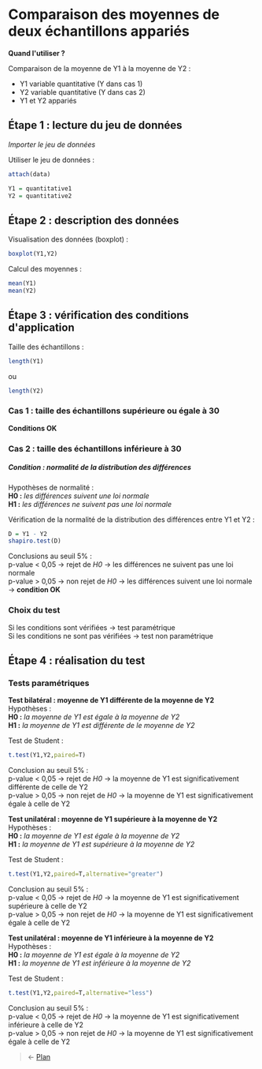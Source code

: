 # Comparaison des moyennes de deux échantillons appariés

**Quand l'utiliser ?**

Comparaison de la moyenne de Y1 à la moyenne de Y2 :
- Y1 variable quantitative (Y dans cas 1)  
- Y2 variable quantitative (Y dans cas 2)  
- Y1 et Y2 appariés


## Étape 1 : lecture du jeu de données
*Importer le jeu de données*

Utiliser le jeu de données :
```r
attach(data)
```
```r
Y1 = quantitative1
Y2 = quantitative2
```


## Étape 2 : description des données
Visualisation des données (boxplot) :
```r
boxplot(Y1,Y2)
```

Calcul des moyennes :
```r
mean(Y1)
mean(Y2)
```


## Étape 3 : vérification des conditions d'application
Taille des échantillons :  
```r
length(Y1)
```
ou
```r
length(Y2)
```

### Cas 1 : taille des échantillons supérieure ou égale à 30
**Conditions OK**

### Cas 2 : taille des échantillons inférieure à 30
##### Condition : normalité de la distribution des différences
Hypothèses de normalité :  
**H0 :** *les différences suivent une loi normale*  
**H1 :** *les différences ne suivent pas une loi normale*  

Vérification de la normalité de la distribution des différences entre Y1 et Y2 :
```r
D = Y1 - Y2
shapiro.test(D)
```
Conclusions au seuil 5% :  
p-value < 0,05 → rejet de *H0* → les différences ne suivent pas une loi normale  
p-value > 0,05 → non rejet de *H0* → les différences suivent une loi normale → **condition OK**


### Choix du test
Si les conditions sont vérifiées → test paramétrique  
Si les conditions ne sont pas vérifiées → test non paramétrique


## Étape 4 : réalisation du test
### Tests paramétriques
**Test bilatéral : moyenne de Y1 différente de la moyenne de Y2**  
Hypothèses :  
**H0 :** *la moyenne de Y1 est égale à la moyenne de Y2*  
**H1 :** *la moyenne de Y1 est différente de le moyenne de Y2*  

Test de Student :
```r
t.test(Y1,Y2,paired=T)
```
Conclusion au seuil 5% :  
p-value < 0,05 → rejet de *H0* → la moyenne de Y1 est significativement différente de celle de Y2  
p-value > 0,05 → non rejet de *H0* → la moyenne de Y1 est significativement égale à celle de Y2  

**Test unilatéral : moyenne de Y1 supérieure à la moyenne de Y2**  
Hypothèses :  
**H0 :** *la moyenne de Y1 est égale à la moyenne de Y2*  
**H1 :** *la moyenne de Y1 est supérieure à la moyenne de Y2*  

Test de Student :
```r
t.test(Y1,Y2,paired=T,alternative="greater")
```
Conclusion au seuil 5% :  
p-value < 0,05 → rejet de *H0* → la moyenne de Y1 est significativement supérieure à celle de Y2  
p-value > 0,05 → non rejet de *H0* → la moyenne de Y1 est significativement égale à celle de Y2  

**Test unilatéral : moyenne de Y1 inférieure à la moyenne de Y2**  
Hypothèses :  
**H0 :** *la moyenne de Y1 est égale à la moyenne de Y2*  
**H1 :** *la moyenne de Y1 est inférieure à la moyenne de Y2*  

Test de Student :
```r
t.test(Y1,Y2,paired=T,alternative="less")
```
Conclusion au seuil 5% :  
p-value < 0,05 → rejet de *H0* → la moyenne de Y1 est significativement inférieure à celle de Y2  
p-value > 0,05 → non rejet de *H0* → la moyenne de Y1 est significativement égale à celle de Y2  


> &larr; [Plan](../README.md)
